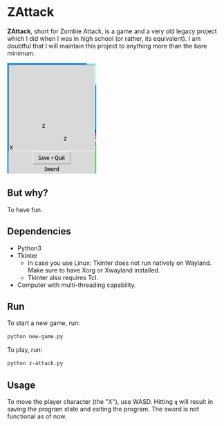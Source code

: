 # ZAttack

**ZAttack**, short for Zombie Attack, is a game and a very old legacy project which I did when I was in high school (or rather, its equivalent). I am doubtful that I will maintain this project to anything more than the bare minimum.

![Screenshot showing the game running in all its graphical glory and gore](screenshot.png)

## But why?

To have fun.

## Dependencies

- Python3
- Tkinter
	- In case you use Linux: Tkinter does not run natively on Wayland. Make sure to have Xorg or Xwayland installed.
	- Tkinter also requires Tcl.
- Computer with multi-threading capability.

## Run

To start a new game, run:

```bash
python new-game.py
```

To play, run:

```bash
python z-attack.py
```

## Usage

To move the player character (the "X"), use WASD. Hitting `q` will result in saving the program state and exiting the program. The sword is not functional as of now.
